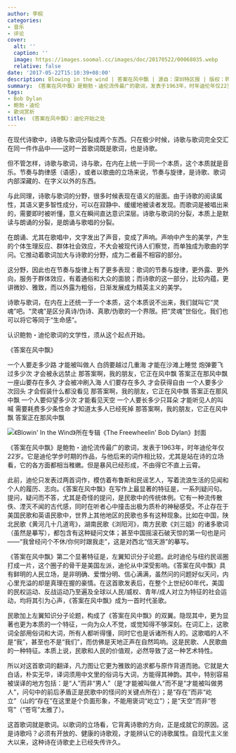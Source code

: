 ```yaml
---
author: 李皖
categories:
- 音乐
- 评论
cover:
  alt: ''
  caption: ''
  image: https://images.soomal.cc/images/doc/20170522/00068035.webp
  relative: false
date: '2017-05-22T15:10:39+08:00'
description: Blowing in the wind | 答案在风中飘 | 源自：深圳特区报 | 版权：转载 |  平均/总评分：10.00/10
summary: 《答案在风中飘》是鲍勃・迪伦流传最广的歌词，发表于1963年，时年迪伦年仅22岁。它是迪伦学步时期的作品，与他后来的词作相比较，尤其是站在诗的立场看，它的各方面都相当稚嫩。但是暴风已经形成，不由得它不直上云霄……
tags:
- Bob Dylan
- 鲍勃・迪伦
- 歌词赏析
title: 《答案在风中飘》：迪伦开始之处
---
```


在现代诗歌中，诗歌与歌词分裂成两个东西。只在极少时候，诗歌与歌词完全交汇在同一件作品中――这时一首歌词既是歌词，也是诗歌。

但不管怎样，诗歌与歌词，诗与歌，在内在上统一于同一个本质，这个本质就是音乐。节奏与韵律感（语感），或者以歌曲的立场来说，节奏与旋律，是诗歌、歌词内部深藏的、在字义以外的东西。

与此同理，诗歌与歌词的分野，很多时候表现在语义的层面。由于诗歌的阅读属性，其语义更多智性成分，可以在寂静中、缓缓地被读者发现。而歌词是被唱出来的，需要即时被听懂，意义在瞬间直达意识深层。诗歌与歌词的分裂，本质上是默读与朗诵的分裂，是朗诵与歌唱的分裂。

在朗诵、尤其在歌唱中，文字发出了声音，变成了声响。声响中产生的美学，产生的个体生理反应、群体社会效应，不大会被现代诗人们察觉，而单独成为歌曲的学问。它推动着歌词加大与诗歌的分野，成为二者最不相容的部分。

这分野，因此也在节奏与旋律上有了更多表现：歌词的节奏与旋律，更外露、更外向，服务于群体效应，有着通俗和大众的面貌；而诗歌的这一部分，比较内蕴，更讲微妙、雅致，而以外露为粗俗，日渐发展成为精英主义的美学。

诗歌与歌词，在内在上还统一于一个本质，这个本质说不出来，我们就叫它“灵魂”吧。“灵魂”是区分真诗/伪诗、真歌/伪歌的一个界限。把“灵魂”世俗化，我们也可以将它等同于“生命感”。

认识鲍勃・迪伦歌词的文学性，须从这个起点开始。

《答案在风中飘》

一个人要走多少路
才能被叫做人
白鸽要越过几重海
才能在沙滩上睡觉
炮弹要飞过多少次
才会被永远禁止
那答案啊，我的朋友，它正在风中飘
答案正在那风中飘
一座山要存在多久
才会被冲刷入海
人们要存在多久
才会获得自由
一个人要多少次回头
才会假装什么都没看见
那答案啊，我的朋友，它正在风中飘
答案正在那风中飘
一个人要仰望多少次
才能看见天空
一个人要长多少只耳朵
才能听见人的叫喊
需要耗费多少条性命
才知道太多人已经死掉
那答案啊，我的朋友，它正在风中飘
答案正在那风中飘

![《Blowin' In the Wind》所在专辑《The Freewheelin' Bob Dylan》封面](https://images.soomal.cc/images/doc/20170522/00068034.webp)





《答案在风中飘》是鲍勃・迪伦流传最广的歌词，发表于1963年，时年迪伦年仅22岁。它是迪伦学步时期的作品，与他后来的词作相比较，尤其是站在诗的立场看，它的各方面都相当稚嫩。但是暴风已经形成，不由得它不直上云霄。

此前，迪伦只发表过两首词作，模仿着布鲁斯和民谣艺人，写着流浪生活的见闻和个人的履历、志向。《答案在风中飘》在写作上最显著的特征是，一系列疑问句。提问，疑问而不答，尤其是奇怪的提问，是民歌中的传统体例。它有一种流传散佚、湮灭不闻的古代感，同时在听者心中撞击出极为质朴的神秘感受。不止存在于美国民歌和英语民歌中，世界上其他地区的民歌也多有这种现象。比如在中国，陕北民歌《黄河几十几道弯》，湖南民歌《浏阳河》，南方民歌《刘三姐》的诸多歌词（虽然是摹写），都包含有这种疑问文体；甚至中国摇滚石破天惊的第一句也是问――“我曾经问个不休/你何时跟我走”，这是对西北“信天游”的摹写。

《答案在风中飘》第二个显著特征是，左翼知识分子论题。此时迪伦与纽约民谣圈打成一片，这个圈子的骨干是美国左派，迪伦从中深受影响。《答案在风中飘》具有鲜明的人民立场，是非明确、爱憎分明、信心满满，虽然问的问题好似天问，内心里充溢的却是真理在握的豪情。在这首歌发表后，在整个上世纪60年代，美国的民权运动、反战运动乃至遍及全球以人民/威权、青年/成人对立为特征的社会运动，均将其引为心声，《答案在风中飘》成为一首时代圣歌。

民歌加上左翼知识分子论题，构成了《答案在风中飘》的双翼。隐现其中，更为显著也更为本质的一个特征，一向为众人不觉，或觉知得不够深刻。在词汇上，这歌词全部用俗词和大词，所有人都听得懂，同时它也是诉诸所有人的。这歌唱的人不是“我”，甚至也不是“我们”，而仿佛是天地正声在自然鸣响。这是民歌、人民歌曲的一种特征。本质上说，民歌和人民的价值观，必然导致了这一种艺术特性。

所以对这首歌词的翻译，凡力图让它更为雅致的追求都与原作背道而驰。它就是大白话，朴实无华，译词须用中文里的俗词与大词，方能得其神韵。其中，特别容易被误译的地方包括：是“人”而非“男人”（是“才能被叫做人”而不是“才能被叫做男人”，问句中的前后矛盾正是民歌中的怪问的关键点所在）；是“存在”而非“屹立”（山的“存在”在这里是个负面形象，不能用褒词“屹立”）；是“天空”而非“苍穹”（“苍穹”太雅了）。

这首歌词就是歌词。以歌词的立场看，它背离诗歌的方向，正是成就它的原因。这是诗歌吗？必须有开放的、健康的诗歌观，才能辨认它的诗歌属性。自现代主义坐大以来，这种诗在诗歌史上已经失传许久。
